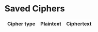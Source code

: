 <style>
    .tablelines table, .tablelines td, .tablelines th {
    border: 1px solid white;
    }
</style>

<br>

<h1>Saved Ciphers</h1>

<table class="tablelines">
    <tr>
        <th>Cipher type</th>
        <th>Plaintext</th>
        <th>Ciphertext</th>
    </tr>
<tbody id="history">

</tbody>
    
</table> 


<script>

//get user info based on cookie
    var usrSettingsUrl = "https://crimebusters.tk/api/person/findEmail";

    var usrSettingsOptions = {
        method: 'GET', 
        mode: 'cors', 
        cache: 'default', 
        credentials: 'include', 
        headers: {
        'Content-Type': 'application/json',
        },
    };

    fetch(usrSettingsUrl, usrSettingsOptions)
        .then(response => {
        //error message
        if (response.status !== 200) {
            const errorMsg = 'Database response error: ' + response.status;
            console.log(errorMsg);
            //HTML error output
            return;
        }

        //show user info if success
        response.json().then(data => {
            console.log(data);
            var id = data.id;




            //delete user based on id
            var getLogURL = "https://crimebusters.tk/api/log/getlog";

            var getLogOptions = {
                method: 'GET', 
                mode: 'cors', 
                cache: 'default', 
                credentials: 'include', 
                headers: {
                'Content-Type': 'application/json',
                },
            };
                
            fetch(getLogURL, getLogOptions)
            .then(response => {
                //error
                if (!response.ok) {
                    const errorMsg = 'Login error: ' + response.status;
                    console.log(errorMsg);
                     var tr = document.createElement("tr");
                      
                      // td for joke cell
                      var cipherType = document.createElement("td");
                      cipherType.innerHTML = "You must login to view history!";  // add fetched data to innerHTML

                     tr.appendChild(cipherType);
                      
                      document.getElementById("history").appendChild(tr);
                    return;
                }
                
                response.json().then(data => {

                    console.log(data);

                
                for (const row of data) {
                    if (id == row.userId) {
                    // make "tr element" for each "row of data"
                      const tr = document.createElement("tr");
                      
                      // td for joke cell
                      const cipherType = document.createElement("td");
                      cipherType.innerHTML = "test";  // add fetched data to innerHTML
          
                      // td for haha cell with onclick actions
                      const plaintext= document.createElement("td");
                      plaintext.innerHTML = row.plaintext; 
          
                      // td for boohoo cell with onclick actions
                      const ciphertext= document.createElement("td");
                      ciphertext.innerHTML = row.ciphertext; 

                      
                      // this builds ALL td's (cells) into tr (row) element
                      tr.appendChild(cipherType);
                      tr.appendChild(plaintext);
                      tr.appendChild(ciphertext);
          
                      // this adds all the tr (row) work above to the HTML "result" container
                      document.getElementById("history").appendChild(tr);
                    }

                 
                    }
                

                })
                
                })



            })
        }) 

  

</script>